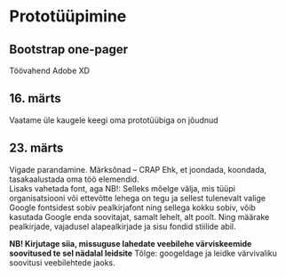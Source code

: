 # Prototüüpimine

## Bootstrap one-pager

Töövahend Adobe XD

## 16. märts

Vaatame üle kaugele keegi oma prototüübiga on jõudnud

## 23. märts

Vigade parandamine.
Märksõnad – CRAP
Ehk, et joondada, koondada, tasakaalustada oma töö elemendid.  
Lisaks vahetada font, aga NB!:
Selleks mõelge välja, mis tüüpi organisatsiooni või ettevõtte lehega on tegu ja sellest tulenevalt valige Google fontsidest sobiv pealkirjafont ning sellega kokku sobiv, võib kasutada Google enda soovitajat, samalt lehelt, alt poolt. Ning määrake pealkirjade, vajadusel alapealkirjade ja sisu fondid stiilide abil.

**NB! Kirjutage siia, missuguse lahedate veebilehe värviskeemide soovitused te sel nädalal leidsite**
Tõlge: googeldage ja leidke värvivaliku soovitusi veebilehtede jaoks.

